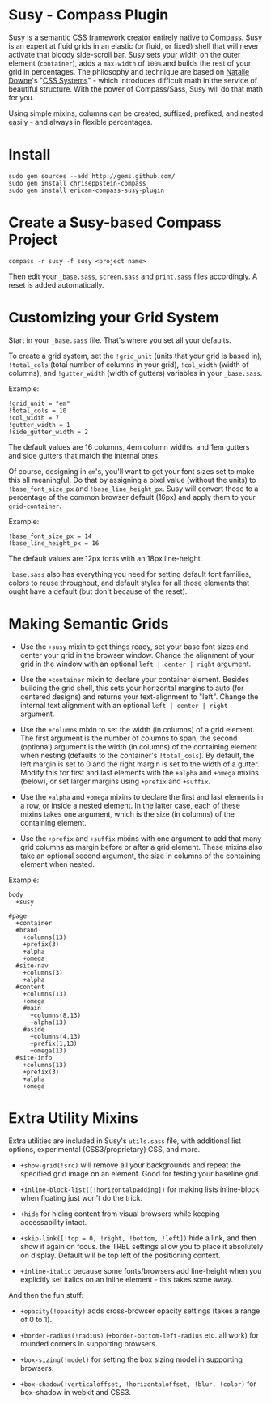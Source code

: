 Susy - Compass Plugin 
================================

Susy is a semantic CSS framework creator entirely native to
[Compass](http://compass-style.org/).
Susy is an expert at fluid grids in an elastic (or fluid, or fixed) shell that
will never activate that bloody side-scroll bar. Susy sets your width on the
outer element (`container`), adds a `max-width` of `100%` and builds the rest
of your grid in percentages. The philosophy and technique are based on
[Natalie Downe](http://natbat.net/)'s "[CSS
Systems](http://natbat.net/2008/Sep/28/css-systems/)" - which introduces
difficult math in the service of beautiful structure. With the power of
Compass/Sass, Susy will do that math for you.

Using simple mixins, columns can be created, suffixed, prefixed, and nested
easily - and always in flexible percentages.

Install 
=======

    sudo gem sources --add http://gems.github.com/ 
    sudo gem install chriseppstein-compass 
    sudo gem install ericam-compass-susy-plugin

Create a Susy-based Compass Project 
==================================

    compass -r susy -f susy <project name>

Then edit your `_base.sass`, `screen.sass` and `print.sass` files accordingly.
A reset is added automatically.

Customizing your Grid System 
============================

Start in your `_base.sass` file. That's where you set all your defaults.

To create a grid system, set the `!grid_unit` (units that your grid is based
in), `!total_cols` (total number of columns in your grid), `!col_width` (width
of columns), and `!gutter_width` (width of gutters) variables in your
`_base.sass`.

Example:

    !grid_unit = "em" 
    !total_cols = 10 
    !col_width = 7 
    !gutter_width = 1
    !side_gutter_width = 2

The default values are 16 columns, 4em column widths, and 1em gutters and side
gutters that match the internal ones.

Of course, designing in `em`'s, you'll want to get your font sizes set to make
this all meaningful. Do that by assigning a pixel value (without the units) to
`!base_font_size_px` and `!base_line_height_px`. Susy will convert those to a
percentage of the common browser default (16px) and apply them to your
`grid-container`.

Example:

    !base_font_size_px = 14 
    !base_line_height_px = 16

The default values are 12px fonts with an 18px line-height.

`_base.sass` also has everything you need for setting default font families,
colors to reuse throughout, and default styles for all those elements that
ought have a default (but don't because of the reset).

Making Semantic Grids 
=====================

* Use the `+susy` mixin to get things ready, set your base font sizes and
  center your grid in the browser window. Change the alignment of your grid
  in the window with an optional `left | center | right` argument.

* Use the `+container` mixin to declare your container
  element. Besides building the grid shell, this sets your horizontal
  margins to auto (for centered designs) and returns your
  text-alignment to "left". Change the internal text alignment with an
  optional `left | center | right` argument.

* Use the `+columns` mixin to set the width (in columns) of a grid element. 
  The first argument is the number of columns to span, the second (optional)
  argument is the width (in columns) of the containing element when nesting
  (defaults to the container's `!total_cols`). By default, the left margin
  is set to 0 and the right margin is set to the width of a gutter. Modify
  this for first and last elements with the `+alpha` and `+omega` mixins
  (below), or set larger margins using `+prefix` and `+suffix`.

* Use the `+alpha` and `+omega` mixins to declare the first and last
  elements in a row, or inside a nested element. In the latter case, each of
  these mixins takes one argument, which is the size (in columns) of the
  containing element.

* Use the `+prefix` and `+suffix` mixins with one argument to add that
  many grid columns as margin before or after a grid element. These
  mixins also take an optional second argument, the size in columns of
  the containing element when nested.

Example:

    body
      +susy

    #page
      +container
      #brand
        +columns(13)
        +prefix(3)
        +alpha
        +omega
      #site-nav
        +columns(3)
        +alpha
      #content
        +columns(13)
        +omega
        #main
          +columns(8,13)
          +alpha(13)
        #aside
          +columns(4,13)
          +prefix(1,13)
          +omega(13)
      #site-info
        +columns(13)
        +prefix(3)
        +alpha
        +omega

Extra Utility Mixins 
=====================

Extra utilities are included in Susy's `utils.sass` file, with additional list
options, experimental (CSS3/proprietary) CSS, and more.

* `+show-grid(!src)` will remove all your backgrounds and repeat the specified
  grid image on an element. Good for testing your baseline grid.

* `+inline-block-list([!horizontalpadding])` for making lists inline-block
  when floating just won't do the trick.

* `+hide` for hiding content from visual browsers while keeping accessability
  intact.

* `+skip-link([!top = 0, !right, !bottom, !left])` hide a link, and then show
  it again on focus. the TRBL settings allow you to place it absolutely on
  display. Default will be top left of the positioning context.

* `+inline-italic` because some fonts/browsers add line-height when you
  explicitly set italics on an inline element - this takes some away.

And then the fun stuff:

* `+opacity(!opacity)` adds cross-browser opacity settings (takes a range of
  0 to 1).

* `+border-radius(!radius)` (`+border-bottom-left-radius` etc. all work) for
  rounded corners in supporting browsers.

* `+box-sizing(!model)` for setting the box sizing model in supporting browsers.

* `+box-shadow(!verticaloffset, !horizontaloffset, !blur, !color)` for
  box-shadow in webkit and CSS3.
